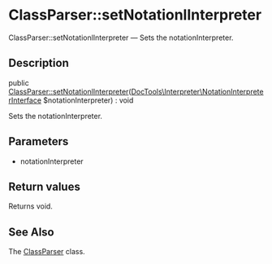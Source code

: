 ClassParser::setNotationlInterpreter
================

ClassParser::setNotationlInterpreter — Sets the notationInterpreter.

Description
---------------


public [ClassParser::setNotationlInterpreter](https://github.com/lingtalfi/DocTools/blob/master/doc/api/DocTools/ClassParser/ClassParser/setNotationlInterpreter.md)([DocTools\Interpreter\NotationInterpreterInterface](https://github.com/lingtalfi/DocTools/blob/master/doc/api/DocTools/Interpreter/NotationInterpreterInterface.md) $notationInterpreter) : void




Sets the notationInterpreter.




Parameters
--------------

- notationInterpreter
    

Return values
----------------

Returns void.









See Also
-----------

The [ClassParser](https://github.com/lingtalfi/DocTools/blob/master/doc/api/DocTools/ClassParser/ClassParser.md) class.

